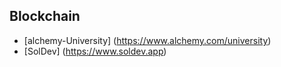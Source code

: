 ## Blockchain

* [alchemy-University] (https://www.alchemy.com/university)
* [SolDev] (https://www.soldev.app)